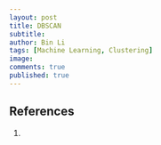 ```yaml
---
layout: post
title: DBSCAN
subtitle: 
author: Bin Li
tags: [Machine Learning, Clustering]
image: 
comments: true
published: true
---
```



## References
1. []()